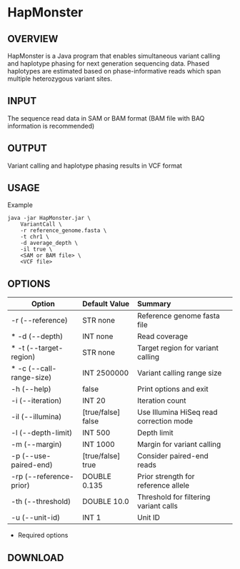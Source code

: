 # HapMonster
## OVERVIEW

HapMonster is a Java program that enables simultaneous variant calling and haplotype phasing for next generation sequencing data. Phased haplotypes are estimated based on phase-informative reads which span multiple heterozygous variant sites.

## INPUT

The sequence read data in SAM or BAM format (BAM file with BAQ information is recommended)

## OUTPUT

Variant calling and haplotype phasing results in VCF format

## USAGE

Example

~~~~
java -jar HapMonster.jar \  
    VariantCall \
    -r reference_genome.fasta \
    -t chr1 \
    -d average_depth \
    -il true \ 
    <SAM or BAM file> \
    <VCF file>
~~~~



## OPTIONS

| Option | Default Value | Summary |
|--------|:--------------|:--------|
| -r (--reference) | STR none | Reference genome fasta file| 
|* -d (--depth) | INT none | Read coverage |
|* -t (--target-region) | STR none | Target region for variant calling |
|* -c (--call-range-size) | INT 2500000 | Variant calling range size |
| -h (--help) | false | Print options and exit |
| -i (--iteration) | INT 20 | Iteration count |
| -il (--illumina) | [true/false] false | Use Illumina HiSeq read correction mode |
| -l (--depth-limit) | INT 500 | Depth limit |
| -m (--margin) | INT 1000 | Margin for variant calling |
| -p (--use-paired-end) | [true/false] true | Consider paired-end reads |
| -rp (--reference-prior) | DOUBLE 0.135 | Prior strength for reference allele |
| -th (--threshold) | DOUBLE 10.0 | Threshold for filtering variant calls |
| -u (--unit-id) | INT 1 | Unit ID |

 * Required options

## DOWNLOAD
